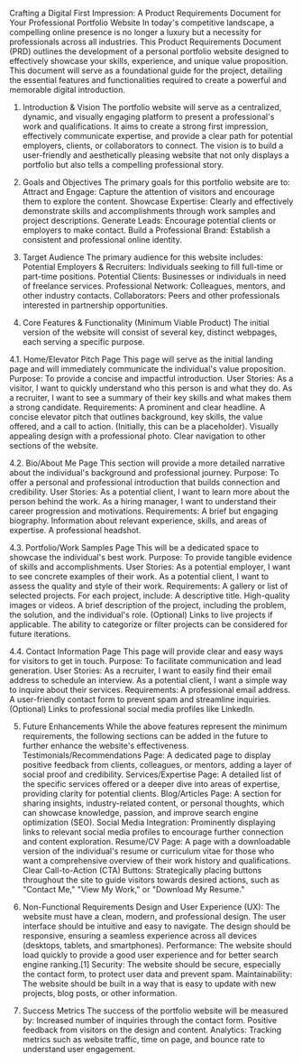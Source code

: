 Crafting a Digital First Impression: A Product Requirements Document for Your Professional Portfolio Website
In today's competitive landscape, a compelling online presence is no longer a luxury but a necessity for professionals across all industries. This Product Requirements Document (PRD) outlines the development of a personal portfolio website designed to effectively showcase your skills, experience, and unique value proposition. This document will serve as a foundational guide for the project, detailing the essential features and functionalities required to create a powerful and memorable digital introduction.

1. Introduction & Vision
The portfolio website will serve as a centralized, dynamic, and visually engaging platform to present a professional's work and qualifications. It aims to create a strong first impression, effectively communicate expertise, and provide a clear path for potential employers, clients, or collaborators to connect. The vision is to build a user-friendly and aesthetically pleasing website that not only displays a portfolio but also tells a compelling professional story.

2. Goals and Objectives
The primary goals for this portfolio website are to:
Attract and Engage: Capture the attention of visitors and encourage them to explore the content.
Showcase Expertise: Clearly and effectively demonstrate skills and accomplishments through work samples and project descriptions.
Generate Leads: Encourage potential clients or employers to make contact.
Build a Professional Brand: Establish a consistent and professional online identity.

3. Target Audience
The primary audience for this website includes:
Potential Employers & Recruiters: Individuals seeking to fill full-time or part-time positions.
Potential Clients: Businesses or individuals in need of freelance services.
Professional Network: Colleagues, mentors, and other industry contacts.
Collaborators: Peers and other professionals interested in partnership opportunities.

4. Core Features & Functionality (Minimum Viable Product)
The initial version of the website will consist of several key, distinct webpages, each serving a specific purpose.

4.1. Home/Elevator Pitch Page
This page will serve as the initial landing page and will immediately communicate the individual's value proposition.
Purpose: To provide a concise and impactful introduction.
User Stories:
As a visitor, I want to quickly understand who this person is and what they do.
As a recruiter, I want to see a summary of their key skills and what makes them a strong candidate.
Requirements:
A prominent and clear headline.
A concise elevator pitch that outlines background, key skills, the value offered, and a call to action. (Initially, this can be a placeholder).
Visually appealing design with a professional photo.
Clear navigation to other sections of the website.

4.2. Bio/About Me Page
This section will provide a more detailed narrative about the individual's background and professional journey.
Purpose: To offer a personal and professional introduction that builds connection and credibility.
User Stories:
As a potential client, I want to learn more about the person behind the work.
As a hiring manager, I want to understand their career progression and motivations.
Requirements:
A brief but engaging biography.
Information about relevant experience, skills, and areas of expertise.
A professional headshot.

4.3. Portfolio/Work Samples Page
This will be a dedicated space to showcase the individual's best work.
Purpose: To provide tangible evidence of skills and accomplishments.
User Stories:
As a potential employer, I want to see concrete examples of their work.
As a potential client, I want to assess the quality and style of their work.
Requirements:
A gallery or list of selected projects.
For each project, include:
A descriptive title.
High-quality images or videos.
A brief description of the project, including the problem, the solution, and the individual's role.
(Optional) Links to live projects if applicable.
The ability to categorize or filter projects can be considered for future iterations.

4.4. Contact Information Page
This page will provide clear and easy ways for visitors to get in touch.
Purpose: To facilitate communication and lead generation.
User Stories:
As a recruiter, I want to easily find their email address to schedule an interview.
As a potential client, I want a simple way to inquire about their services.
Requirements:
A professional email address.
A user-friendly contact form to prevent spam and streamline inquiries.
(Optional) Links to professional social media profiles like LinkedIn.

5. Future Enhancements
While the above features represent the minimum requirements, the following sections can be added in the future to further enhance the website's effectiveness.
Testimonials/Recommendations Page: A dedicated page to display positive feedback from clients, colleagues, or mentors, adding a layer of social proof and credibility.
Services/Expertise Page: A detailed list of the specific services offered or a deeper dive into areas of expertise, providing clarity for potential clients.
Blog/Articles Page: A section for sharing insights, industry-related content, or personal thoughts, which can showcase knowledge, passion, and improve search engine optimization (SEO).
Social Media Integration: Prominently displaying links to relevant social media profiles to encourage further connection and content exploration.
Resume/CV Page: A page with a downloadable version of the individual's resume or curriculum vitae for those who want a comprehensive overview of their work history and qualifications.
Clear Call-to-Action (CTA) Buttons: Strategically placing buttons throughout the site to guide visitors towards desired actions, such as "Contact Me," "View My Work," or "Download My Resume."

6. Non-Functional Requirements
Design and User Experience (UX): The website must have a clean, modern, and professional design. The user interface should be intuitive and easy to navigate. The design should be responsive, ensuring a seamless experience across all devices (desktops, tablets, and smartphones).
Performance: The website should load quickly to provide a good user experience and for better search engine ranking.[1]
Security: The website should be secure, especially the contact form, to protect user data and prevent spam.
Maintainability: The website should be built in a way that is easy to update with new projects, blog posts, or other information.

7. Success Metrics
The success of the portfolio website will be measured by:
Increased number of inquiries through the contact form.
Positive feedback from visitors on the design and content.
Analytics: Tracking metrics such as website traffic, time on page, and bounce rate to understand user engagement.